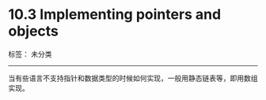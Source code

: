 ﻿# 10.3 Implementing pointers and objects

标签： 未分类

---

当有些语言不支持指针和数据类型的时候如何实现，一般用静态链表等，即用数组实现。




